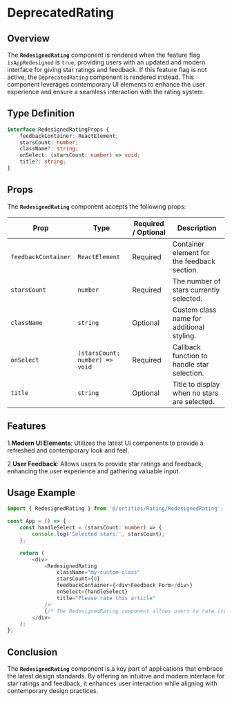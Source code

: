 # DeprecatedRating

## Overview
The **`RedesignedRating`** component is rendered when the feature flag `isAppRedesigned` is `true`, providing users with an updated and modern interface for giving star ratings and feedback. 
If this feature flag is not active, the `DeprecatedRating` component is rendered instead. 
This component leverages contemporary UI elements to enhance the user experience and ensure a seamless interaction with the rating system.

## Type Definition 
```typescript
interface RedesignedRatingProps {
    feedbackContainer: ReactElement;
    starsCount: number;
    className?: string;
    onSelect: (starsCount: number) => void;
    title?: string;
}
```

## Props

The **`RedesignedRating`** component accepts the following props:

| Prop               | Type                                       | Required / Optional | Description                                                  |
|--------------------|--------------------------------------------|---------------------|--------------------------------------------------------------|
| `feedbackContainer`| `ReactElement`                             | Required            | Container element for the feedback section.                  |
| `starsCount`       | `number`                                   | Required            | The number of stars currently selected.                      |
| `className`        | `string`                                   | Optional            | Custom class name for additional styling.                    |
| `onSelect`         | `(starsCount: number) => void`             | Required            | Callback function to handle star selection.                  |
| `title`            | `string`                                   | Optional            | Title to display when no stars are selected.                 |


## Features
1.**Modern UI Elements**: Utilizes the latest UI components to provide a refreshed and contemporary look and feel.

2.**User Feedback**: Allows users to provide star ratings and feedback, enhancing the user experience and gathering valuable input.

## Usage Example
```typescript jsx
import { RedesignedRating } from '@/entities/Rating/RedesignedRating';

const App = () => {
    const handleSelect = (starsCount: number) => {
        console.log('Selected stars:', starsCount);
    };

    return (
        <div>
            <RedesignedRating
                className="my-custom-class"
                starsCount={0}
                feedbackContainer={<div>Feedback Form</div>}
                onSelect={handleSelect}
                title="Please rate this article"
            />
            {/* The RedesignedRating component allows users to rate items and provide feedback */}
        </div>
    );
};
```

## Conclusion
The **`RedesignedRating`** component is a key part of applications that embrace the latest design standards. By offering an intuitive and modern interface for star ratings and feedback, it enhances user interaction while aligning with contemporary design practices.
